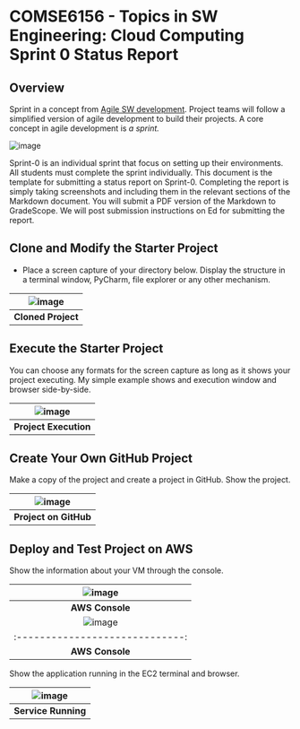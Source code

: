 # COMSE6156 - Topics in SW Engineering: Cloud Computing<br>Sprint 0 Status Report

## Overview

Sprint in a concept from [Agile SW development](https://en.wikipedia.org/wiki/Agile_software_development).
Project teams will follow a simplified version of agile development to build their projects. A core concept in
agile development is _a sprint._

![image](https://github.com/ls3311/COMS-E6156/assets/22625670/3bdb03b2-69e6-4136-8fa8-a07d917314bb)


Sprint-0 is an individual sprint that focus on setting up their environments. All students must complete the sprint
individually. This document is the template for submitting a status report on Sprint-0. 
Completing the report is simply taking screenshots and including them
in the relevant sections of the Markdown document. You will submit a PDF version of the Markdown to GradeScope.
We will post submission instructions on Ed for submitting the report.

## Clone and Modify the Starter Project

- Place a screen capture of your directory below. Display the structure in a terminal window, PyCharm, file explorer
or any other mechanism.

| ![image](https://github.com/ls3311/COMS-E6156/assets/22625670/8fc5be60-524b-4554-a1f3-f6523b4b4167)|
|:-----------------------------------:|
|         __Cloned Project__          | 

## Execute the Starter Project

You can choose any formats for the screen capture as long as it shows your project executing. My simple example shows
and execution window and browser side-by-side.

| ![image](https://github.com/ls3311/COMS-E6156/assets/22625670/23fbf683-2e88-4403-999f-6b8026e83b38)|
|:-----------------------------------:|
|        __Project Execution__        | 


## Create Your Own GitHub Project

Make a copy of the project and create a project in GitHub. Show the project.

| ![image](https://github.com/ls3311/COMS-E6156/assets/22625670/588e80c6-bb7b-4428-bbb6-e36052048133)|
|:------------------------:|
|  __Project on GitHub__   | 


## Deploy and Test Project on AWS

Show the information about your VM through the console.

| ![image](https://github.com/ls3311/COMS-E6156/assets/22625670/44784302-67cd-4ddd-b8ef-8ae83ee30e24)|
|:-----------------------------:|
|        __AWS Console__        | 
| ![image](https://github.com/ls3311/COMS-E6156/assets/22625670/71265b2b-38fe-4294-a853-907b09918a25)|
|:-----------------------------:|
|        __AWS Console__        | 


Show the application running in the EC2 terminal and browser.

| ![image](https://github.com/ls3311/COMS-E6156/assets/22625670/a5942d81-56c0-46ff-85cb-9678693aeb2a)|
|:-----------------------------:|
|      __Service Running__      | 

